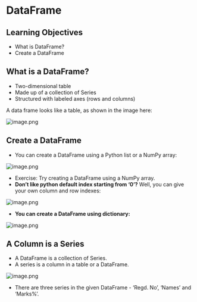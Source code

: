 # DataFrame

## Learning Objectives

* What is DataFrame?
* Create a DataFrame

## What is a DataFrame?

* Two-dimensional table
* Made up of a collection of Series
* Structured with labeled axes (rows and columns)

A data frame looks like a table, as shown in the image here:










![image.png](https://dphi-live.s3.amazonaws.com/media_uploads/image_ebaddd603f8d4917abf0f77bbc358eeb.png)










## Create a DataFrame

* You can create a DataFrame using a Python list or a NumPy array:








![image.png](https://dphi-live.s3.amazonaws.com/media_uploads/image_7365e26062974270be514dc0d7a0963f.png)







* Exercise: Try creating a DataFrame using a NumPy array.
* **Don’t like python default index starting from ‘0’?** Well, you can give your own column and row indexes:






![image.png](https://dphi-live.s3.amazonaws.com/media_uploads/image_cbcd08ba73904b2d882dea2d06283a31.png)





* **You can create a DataFrame using dictionary:**







![image.png](https://dphi-live.s3.amazonaws.com/media_uploads/image_1064cc0cabc74eb985e5d95c7be8c6a0.png)







## A Column is a Series

* A DataFrame is a collection of Series.
* A series is a column in a table or a DataFrame.

![image.png](https://dphi-live.s3.amazonaws.com/media_uploads/image_c26c3dfa04f1419d83d73bbb22a8a446.png)

* There are three series in the given DataFrame - ‘Regd. No’, ‘Names’ and ‘Marks%’.